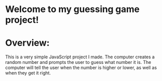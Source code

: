 # Welcome to my guessing game project!

# Overview:
This is a very simple JavaScript project I made. The computer creates a random number and prompts the user to guess what number it is. The computer will tell the user when the number is higher or lower, as well as when they get it right.
